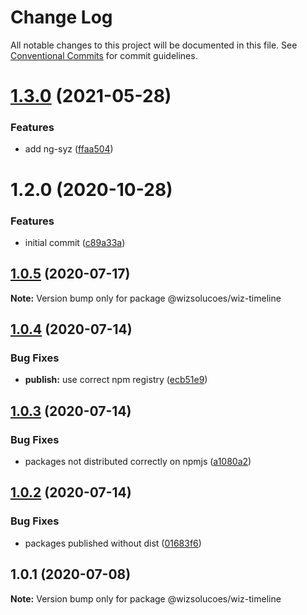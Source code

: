 # Change Log

All notable changes to this project will be documented in this file.
See [Conventional Commits](https://conventionalcommits.org) for commit guidelines.

# [1.3.0](https://github.com/wizsolucoes/syz/compare/@wizsolucoes/wiz-timeline@1.2.0...@wizsolucoes/wiz-timeline@1.3.0) (2021-05-28)


### Features

* add ng-syz ([ffaa504](https://github.com/wizsolucoes/syz/commit/ffaa504bf384fa7d557c0b1f37ab2fbc17b2ecf3))





# 1.2.0 (2020-10-28)


### Features

* initial commit ([c89a33a](https://github.com/wizsolucoes/syz/commit/c89a33a0d742dfa3bc3f131f5c9cf6ae4ed88923))





## [1.0.5](https://github.com/wizsolucoes/wc-wiz-timeline/compare/@wizsolucoes/wiz-timeline@1.0.4...@wizsolucoes/wiz-timeline@1.0.5) (2020-07-17)

**Note:** Version bump only for package @wizsolucoes/wiz-timeline





## [1.0.4](https://github.com/wizsolucoes/wc-wiz-timeline/compare/@wizsolucoes/wiz-timeline@1.0.1...@wizsolucoes/wiz-timeline@1.0.4) (2020-07-14)


### Bug Fixes

* **publish:** use correct npm registry ([ecb51e9](https://github.com/wizsolucoes/wc-wiz-timeline/commit/ecb51e91ff54ea0a3a13dbb712e69e31552ea924))





## [1.0.3](https://github.com/wizsolucoes/wc-wiz-timeline/compare/@wizsolucoes/wiz-timeline@1.0.1...@wizsolucoes/wiz-timeline@1.0.3) (2020-07-14)


### Bug Fixes

* packages not distributed correctly on npmjs ([a1080a2](https://github.com/wizsolucoes/wc-wiz-timeline/commit/a1080a267e4aea2160f96d7d62911b6907d7c2ea))





## [1.0.2](https://github.com/wizsolucoes/wc-wiz-timeline/compare/@wizsolucoes/wiz-timeline@1.0.1...@wizsolucoes/wiz-timeline@1.0.2) (2020-07-14)


### Bug Fixes

* packages published without dist ([01683f6](https://github.com/wizsolucoes/wc-wiz-timeline/commit/01683f631796401524c1061cadf73269df50242b))





## 1.0.1 (2020-07-08)

**Note:** Version bump only for package @wizsolucoes/wiz-timeline
